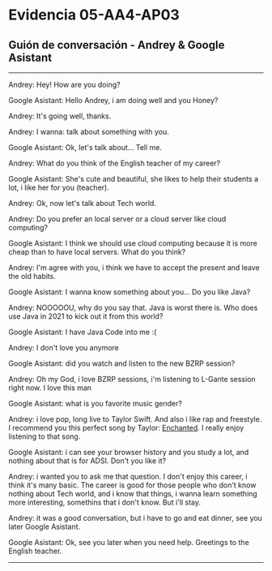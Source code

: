# Evidencia 05-AA4-AP03
## Guión de conversación - Andrey & Google Asistant 

---

Andrey: Hey! How are you doing? 

Google Asistant: Hello Andrey, i am doing well and you Honey?

Andrey: It's going well, thanks.

Andrey: I wanna: talk about something with you.

Google Asistant: Ok, let's talk about... Tell me.

Andrey: What do you think of the English teacher of my career?

Google Asistant: She's cute and beautiful, she likes to help their students a lot, i like her for you (teacher).

Andrey: Ok, now let's talk about Tech world.

Andrey: Do you prefer an local server or a cloud server like cloud computing?

Google Asistant: I think we should use cloud computing because it is more cheap than to have local servers. What do you think?

Andrey: I'm agree with you, i think we have to accept the present and leave the old habits.

Google Asistant: I wanna know something about you... Do you like Java?

Andrey: NOOOOOU, why do you say that. Java is worst there is. Who does use Java in 2021 to kick out it from this world?

Google Asistant: I have Java Code into me :(

Andrey: I don't love you anymore

Google Asistant: did you watch and listen to the new BZRP session?

Andrey: Oh my God, i love BZRP sessions, i'm listening to L-Gante session right now. I love this man

Google Asistant: what is you favorite music gender?

Andrey: i love pop, long live to Taylor Swift. And also i like rap and freestyle. I recommend you this perfect song by Taylor: [Enchanted](https://www.youtube.com/watch?v=vv3um0BlygY). I really enjoy listening to that song.

Google Asistant: i can see your browser history and you study a lot, and nothing about that is for ADSI. Don't you like it?

Andrey: i wanted you to ask me that question. I don't enjoy this career, i think it's many basic. The career is good for those people who don't know nothing about Tech world, and i know that things, i wanna learn something more interesting, somethins that i don't know. But i'll stay.

Andrey: it was a good conversation, but i have to go and eat dinner, see you later Google Asistant.

Google Asistant: Ok, see you later when you need help. Greetings to the English teacher.

---

